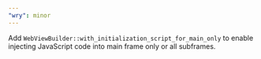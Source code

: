 ```yaml
---
"wry": minor
---
```


Add `WebViewBuilder::with_initialization_script_for_main_only` to enable injecting JavaScript code into main frame only or all subframes.